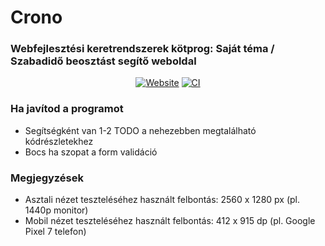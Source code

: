 # Crono
### Webfejlesztési keretrendszerek kötprog: Saját téma / Szabadidő beosztást segítő weboldal
<div align="center">
  
  [![Website](https://img.shields.io/badge/Firebase_weboldal-BB46FF)](https://crono-web.web.app)
  [![CI](https://github.com/TacticalCamel/crono-web/actions/workflows/firebase-hosting-merge.yml/badge.svg?event=push)](https://github.com/TacticalCamel/crono-web/actions/workflows)
  
</div>

### Ha javítod a programot

- Segítségként van 1-2 TODO a nehezebben megtalálható kódrészletekhez
- Bocs ha szopat a form validáció

### Megjegyzések
- Asztali nézet teszteléséhez használt felbontás: 2560 x 1280 px (pl. 1440p monitor)
- Mobil nézet teszteléséhez használt felbontás: 412 x 915 dp (pl. Google Pixel 7 telefon)